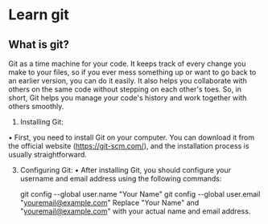 # Learn git 
## What is git?
Git as a time machine for your code. It keeps track of every change you make to your files, so if you ever mess something up or want to go back to an earlier version, you can do it easily. It also helps you collaborate with others on the same code without stepping on each other's toes. So, in short, Git helps you manage your code's history and work together with others smoothly.


1. Installing Git:
   
• First, you need to install Git on your computer. You can download it from the official website (https://git-scm.com/), and the installation process is usually 
straightforward.

3. Configuring Git:
• After installing Git, you should configure your username and email address using the following commands:
      
      git config --global user.name "Your Name"
      git config --global user.email "youremail@example.com"
      Replace "Your Name" and "youremail@example.com" with your actual name and email address.

